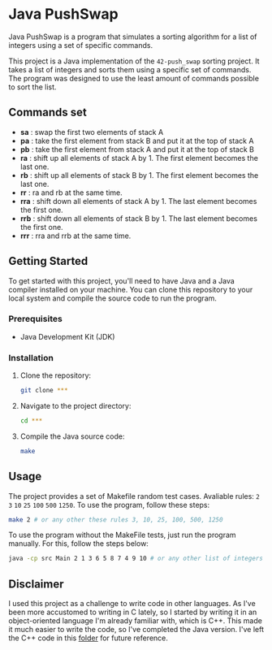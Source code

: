 # Java PushSwap

Java PushSwap is a program that simulates a sorting algorithm for a list of integers using a set of specific commands.

This project is a Java implementation of the `42-push_swap` sorting project. It takes a list of integers and sorts them using a specific set of commands. The program was designed to use the least amount of commands possible to sort the list. 

## Commands set

- **sa** : swap the first two elements of stack A
- **pa** : take the first element from stack B and put it at the top of stack A
- **pb** : take the first element from stack A and put it at the top of stack B
- **ra** : shift up all elements of stack A by 1. The first element becomes the last one.
- **rb** : shift up all elements of stack B by 1. The first element becomes the last one.
- **rr** : ra and rb at the same time.
- **rra** : shift down all elements of stack A by 1. The last element becomes the first one.
- **rrb** : shift down all elements of stack B by 1. The last element becomes the first one.
- **rrr** : rra and rrb at the same time.

## Getting Started

To get started with this project, you'll need to have Java and a Java compiler installed on your machine. You can clone this repository to your local system and compile the source code to run the program.

### Prerequisites

- Java Development Kit (JDK)

### Installation

1. Clone the repository:

   ```sh
   git clone ***
   ```

2. Navigate to the project directory:

   ```sh
   cd ***
   ```

3. Compile the Java source code:

   ```sh
   make
   ```

## Usage

The project provides a set of Makefile random test cases. Avaliable rules: `2` `3` `10` `25` `100` `500` `1250`. To use the program, follow these steps:


```sh
make 2 # or any other these rules 3, 10, 25, 100, 500, 1250
```
To use the program without the MakeFile tests, just run the program manually. For this, follow the steps below:

```sh
java -cp src Main 2 1 3 6 5 8 7 4 9 10 # or any other list of integers
```

## Disclaimer
I used this project as a challenge to write code in other languages. As I've been more accustomed to writing in C lately, so I started by writing it in an object-oriented language I'm already familiar with, which is C++. This made it much easier to write the code, so I've completed the Java version. I've left the C++ code in this [folder]() for future reference.